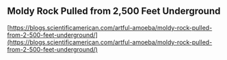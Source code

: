 ## Moldy Rock Pulled from 2,500 Feet Underground
  
  [https://blogs.scientificamerican.com/artful-amoeba/moldy-rock-pulled-from-2-500-feet-underground/](https://blogs.scientificamerican.com/artful-amoeba/moldy-rock-pulled-from-2-500-feet-underground/)